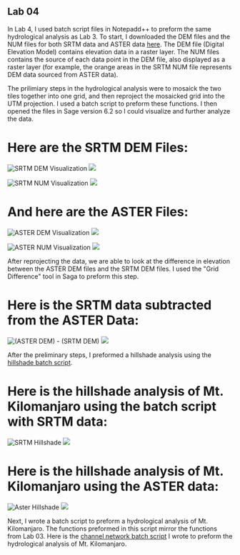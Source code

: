 ## Lab 04


In Lab 4, I used batch script files in Notepadd++ to preform the same hydrological analysis as Lab 3. To start, I downloaded the DEM files and the NUM files for both SRTM data and ASTER data [here](https://earthdata.nasa.gov/). The DEM file (Digital Elevation Model) contains elevation data in a raster layer. The NUM files contains the source of each data point in the DEM file, also displayed as a raster layer (for example, the orange areas in the SRTM NUM file represents DEM data sourced from ASTER data). 

The prilimiary steps in the hydrological analysis were to mosaick the two tiles together into one grid, and then reproject the mosaicked grid into the UTM projection. I used a batch script to preform these functions. I then opened the files in Sage version 6.2 so I could visualize and further analyze the data.

# Here are the SRTM DEM Files:

![SRTM DEM Visualization](SRTM_DEM.png) ![](SRTM_DEM_legend.png)


![SRTM NUM Visualization](SRTM_NUM.png) ![](SRTM_NUM_legend.png)


# And here are the ASTER Files:


![ASTER DEM Visualization](ASTER_DEM.png) ![](ASTER_DEM_legend.png)


![ASTER NUM Visualization](ASTER_N.png) ![](ASTER_N_legend.png)


After reprojecting the data, we are able to look at the difference in elevation between the ASTER DEM files and the SRTM DEM files. I used the "Grid Difference" tool in Saga to preform this step.

# Here is the SRTM data subtracted from the ASTER Data:

![(ASTER DEM) - (SRTM DEM)](Difference(ASTER_SRTM).png) ![](Difference(ASTER_SRTM)_legend.png)


After the preliminary steps, I preformed a hillshade analysis using the [hillshade batch script](Hillshade.bat).

# Here is the hillshade analysis of Mt. Kilomanjaro using the batch script with SRTM data:

![SRTM Hillshade](SRTM_Hillshade.png) ![](SRTM_Hillshade_legend.png)


# Here is the hillshade analysis of Mt. Kilomanjaro using the ASTER data:

![Aster Hillshade](ASTER_Hillshade.png) ![](ASTER_Hillshade_legend.png)

Next, I wrote a batch script to preform a hydrological analysis of Mt. Kilomanjaro. The functions preformed in this script mirror the functions from Lab 03. Here is the [channel network batch script](ChannelNetworkSRTM.bat) I wrote to preform the hydrological analysis of Mt. Kilomanjaro.







